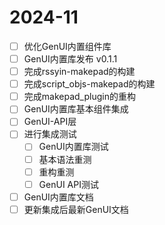# 2024-11

- [ ] 优化GenUI内置组件库
- [ ] GenUI内置库发布 v0.1.1
- [ ] 完成rssyin-makepad的构建
- [ ] 完成script_objs-makepad的构建
- [ ] 完成makepad_plugin的重构
- [ ] GenUI内置库基本组件集成
- [ ] GenUI-API层
- [ ] 进行集成测试
  - [ ] GenUI内置库测试
  - [ ] 基本语法重测
  - [ ] 重构重测
  - [ ] GenUI API测试
- [ ] GenUI内置库文档
- [ ] 更新集成后最新GenUI文档